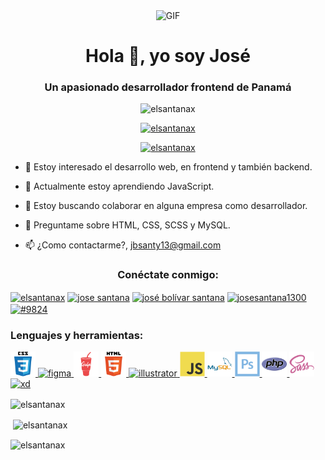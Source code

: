 <div id="header" align="center">
<img src="https://media.giphy.com/media/VTtANKl0beDFQRLDTh/giphy.gif" width="25%" alt="GIF">
</div>


<h1 align="center">Hola 👋, yo soy José</h1>
<h3 align="center">Un apasionado desarrollador frontend de Panamá</h3>

<p align="center"> <img src="https://komarev.com/ghpvc/?username=elsantanax&label=Profile%20views&color=0e75b6&style=flat"
        alt="elsantanax" /> </p>

<p align="center"> <a href="https://github.com/ryo-ma/github-profile-trophy"><img
            src="https://github-profile-trophy.vercel.app/?username=elsantanax" alt="elsantanax" /></a> </p>

<p align="center"> <a href="https://twitter.com/elsantanax" target="blank"><img
            src="https://img.shields.io/twitter/follow/elsantanax?logo=twitter&style=for-the-badge"
            alt="elsantanax" /></a> </p>

- 👀 Estoy interesado el desarrollo web, en frontend y también backend.

- 🌱 Actualmente estoy aprendiendo JavaScript.

- 👯 Estoy buscando colaborar en alguna empresa como desarrollador.

- 💬 Preguntame sobre HTML, CSS, SCSS y MySQL.

- 📫 ¿Como contactarme?, jbsanty13@gmail.com


<h3 align="center">Conéctate conmigo:</h3>
<p align="left">
    <a href="https://twitter.com/elsantanax" target="blank"><img align="center"
            src="https://raw.githubusercontent.com/rahuldkjain/github-profile-readme-generator/master/src/images/icons/Social/twitter.svg"
            alt="elsantanax" height="30" width="40" /></a>
    <a href="https://linkedin.com/in/jose santana" target="blank"><img align="center"
            src="https://raw.githubusercontent.com/rahuldkjain/github-profile-readme-generator/master/src/images/icons/Social/linked-in-alt.svg"
            alt="jose santana" height="30" width="40" /></a>
    <a href="https://fb.com/josé bolívar santana" target="blank"><img align="center"
            src="https://raw.githubusercontent.com/rahuldkjain/github-profile-readme-generator/master/src/images/icons/Social/facebook.svg"
            alt="josé bolívar santana" height="30" width="40" /></a>
    <a href="https://instagram.com/josesantana1300" target="blank"><img align="center"
            src="https://raw.githubusercontent.com/rahuldkjain/github-profile-readme-generator/master/src/images/icons/Social/instagram.svg"
            alt="josesantana1300" height="30" width="40" /></a>
    <a href="https://discord.gg/#9824" target="blank"><img align="center"
            src="https://raw.githubusercontent.com/rahuldkjain/github-profile-readme-generator/master/src/images/icons/Social/discord.svg"
            alt="#9824" height="30" width="40" /></a>
</p>

<h3 align="left">Lenguajes y herramientas: </h3>
<p align="left"> <a href="https://www.w3schools.com/css/" target="_blank" rel="noreferrer"> <img
            src="https://raw.githubusercontent.com/devicons/devicon/master/icons/css3/css3-original-wordmark.svg"
            alt="css3" width="40" height="40" /> </a> <a href="https://www.figma.com/" target="_blank" rel="noreferrer">
        <img src="https://www.vectorlogo.zone/logos/figma/figma-icon.svg" alt="figma" width="40" height="40" /> </a> <a
        href="https://gulpjs.com" target="_blank" rel="noreferrer"> <img
            src="https://raw.githubusercontent.com/devicons/devicon/master/icons/gulp/gulp-plain.svg" alt="gulp"
            width="40" height="40" /> </a> <a href="https://www.w3.org/html/" target="_blank" rel="noreferrer"> <img
            src="https://raw.githubusercontent.com/devicons/devicon/master/icons/html5/html5-original-wordmark.svg"
            alt="html5" width="40" height="40" /> </a> <a href="https://www.adobe.com/in/products/illustrator.html"
        target="_blank" rel="noreferrer"> <img
            src="https://www.vectorlogo.zone/logos/adobe_illustrator/adobe_illustrator-icon.svg" alt="illustrator"
            width="40" height="40" /> </a> <a href="https://developer.mozilla.org/en-US/docs/Web/JavaScript"
        target="_blank" rel="noreferrer"> <img
            src="https://raw.githubusercontent.com/devicons/devicon/master/icons/javascript/javascript-original.svg"
            alt="javascript" width="40" height="40" /> </a> <a href="https://www.mysql.com/" target="_blank"
        rel="noreferrer"> <img
            src="https://raw.githubusercontent.com/devicons/devicon/master/icons/mysql/mysql-original-wordmark.svg"
            alt="mysql" width="40" height="40" /> </a> <a href="https://www.photoshop.com/en" target="_blank"
        rel="noreferrer"> <img
            src="https://raw.githubusercontent.com/devicons/devicon/master/icons/photoshop/photoshop-line.svg"
            alt="photoshop" width="40" height="40" /> </a> <a href="https://www.php.net" target="_blank"
        rel="noreferrer"> <img
            src="https://raw.githubusercontent.com/devicons/devicon/master/icons/php/php-original.svg" alt="php"
            width="40" height="40" /> </a> <a href="https://sass-lang.com" target="_blank" rel="noreferrer"> <img
            src="https://raw.githubusercontent.com/devicons/devicon/master/icons/sass/sass-original.svg" alt="sass"
            width="40" height="40" /> </a> <a href="https://www.adobe.com/products/xd.html" target="_blank"
        rel="noreferrer"> <img src="https://cdn.worldvectorlogo.com/logos/adobe-xd.svg" alt="xd" width="40"
            height="40" /> </a> </p>

<p><img align="center"
        src="https://github-readme-stats.vercel.app/api/top-langs?username=elsantanax&show_icons=true&locale=en&layout=compact"
        alt="elsantanax" /></p>

<p>&nbsp;<img align="center"
        src="https://github-readme-stats.vercel.app/api?username=elsantanax&show_icons=true&locale=en"
        alt="elsantanax" /></p>

<p><img align="center" src="https://github-readme-streak-stats.herokuapp.com/?user=elsantanax&" alt="elsantanax" /></p>



<!---
ElSantanax/ElSantanax is a ✨ special ✨ repository because its `README.md` (this file) appears on your GitHub profile.
You can click the Preview link to take a look at your changes.
--->
